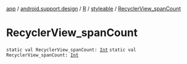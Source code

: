 [app](../../../index.md) / [android.support.design](../../index.md) / [R](../index.md) / [styleable](index.md) / [RecyclerView_spanCount](.)

# RecyclerView_spanCount

`static val RecyclerView_spanCount: `[`Int`](https://kotlinlang.org/api/latest/jvm/stdlib/kotlin/-int/index.html)
`static val RecyclerView_spanCount: `[`Int`](https://kotlinlang.org/api/latest/jvm/stdlib/kotlin/-int/index.html)
